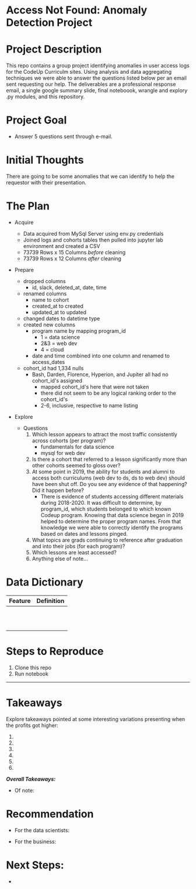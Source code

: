 # Access Not Found: Anomaly Detection Project

# Project Description

This repo contains a group project identifying anomalies in user access logs for the CodeUp Curriculm sites. Using analysis and data aggregating techniques we were able to answer the questions listed below per an email sent requesting our help. The deliverables are a professional response email, a single google summary slide, final noteboook, wrangle and explory .py modules, and this repository.

# Project Goal

* Answer 5 questions sent through e-mail.

# Initial Thoughts

There are going to be some anomalies that we can identify to help the requestor with their presentation.

# The Plan

* Acquire
    * Data acquired from MySql Server using env.py credentials
    * Joined logs and cohorts tables then pulled into jupyter lab environment and created a CSV
    * 73739 Rows x 15 Columns *before* cleaning
    * 73739 Rows x 12 Columns *after* cleaning

  
* Prepare
    * dropped columns
        * id, slack, deleted_at, date, time
    * renamed columns
        * name to cohort
        * created_at to created
        * updated_at to updated
    * changed dates to datetime type
    * created new columns
        * program name by mapping program_id
            * 1 = data science
            * 2&3 = web dev
            * 4 = cloud
        * date and time combined into one column and renamed to access_dates
    * cohort_id had 1,334 nulls
        * Bash, Darden, Florence, Hyperion, and Jupiter all had no cohort_id's assigned
            * mapped cohort_id's here that were not taken
            * there did not seem to be any logical ranking order to the cohort_id's
            * 2-6, inclusive, respective to name listing

* Explore
    * Questions
        1. Which lesson appears to attract the most traffic consistently across cohorts (per program)?
            * fundamentals for data science
            * mysql for web dev
        2. Is there a cohort that referred to a lesson significantly more than other cohorts seemed to gloss over?
        3. At some point in 2019, the ability for students and alumni to access both curriculums (web dev to ds, ds to web dev) should have been shut off. Do you see any evidence of that happening? Did it happen before?
            * There is evidence of students accessing different materials during 2018-2020. It was difficult to determine, by program_id, which students belonged to which known Codeup program. Knowing that data science began in 2019 helped to determine the proper program names. From that knowledge we were able to correctly identify the programs based on dates and lessons pinged.
        4. What topics are grads continuing to reference after graduation and into their jobs (for each program)?
        5. Which lessons are least accessed?
        6. Anything else of note...

# Data Dictionary  

| Feature | Definition|
|:--------|:-----------|
|| |   
|| |
|| |   
|| |            
|| |   
|| |
|| |   
|| |
|| |
|| |
|| |

# Steps to Reproduce
1. Clone this repo
2. Run notebook

---

# Takeaways

Explore takeaways pointed at some interesting variations presenting when the profits got higher:

1. 

2. 

3. 

4. 

5. 

6. 

***Overall Takeaways:***


    
- Of note: 

# Recommendation
    
* For the data scientists: 
    
* For the business: 
    
# Next Steps:
    
* 